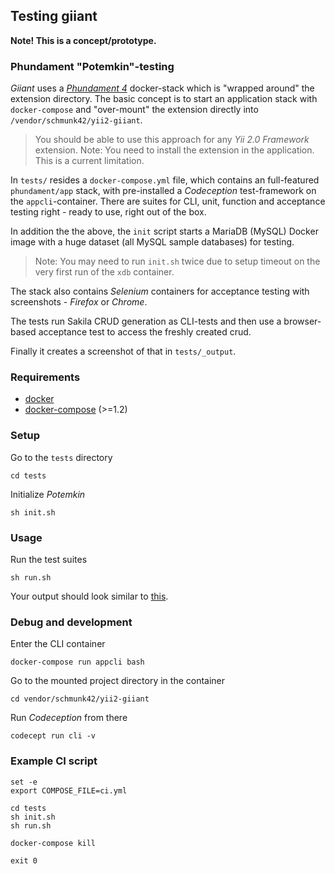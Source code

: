 ## Testing giiant

**Note! This is a concept/prototype.**

### Phundament "Potemkin"-testing

*Giiant* uses a *[Phundament 4](https://github.com/phundament/app)* docker-stack which is "wrapped around" the extension directory.
The basic concept is to start an application stack with `docker-compose` and "over-mount" the extension directly into `/vendor/schmunk42/yii2-giiant`.

> You should be able to use this approach for any *Yii 2.0 Framework* extension. Note: You need to install the extension in the application. This is a current limitation. 

In `tests/` resides a `docker-compose.yml` file, which contains an full-featured `phundament/app` stack, with pre-installed a *Codeception* test-framework on the `appcli`-container.
There are suites for CLI, unit, function and acceptance testing right - ready to use, right out of the box.
 
In addition the the above, the `init` script starts a MariaDB (MySQL) Docker image with a huge dataset (all MySQL sample databases) for testing.

> Note: You may need to run `init.sh` twice due to setup timeout on the very first run of the `xdb` container.
 
The stack also contains *Selenium* containers for acceptance testing with screenshots - *Firefox* or *Chrome*.

The tests run Sakila CRUD generation as CLI-tests and then use a browser-based acceptance test to access the freshly created crud.

Finally it creates a screenshot of that in `tests/_output`. 


### Requirements

- [docker](https://docs.docker.com)
- [docker-compose](https://docs.docker.com/compose/) (>=1.2)


### Setup

Go to the `tests` directory

    cd tests

Initialize *Potemkin*
    
    sh init.sh

### Usage

Run the test suites    
    
    sh run.sh

Your output should look similar to [this](https://ci.hrzg.de/projects/24/builds/2685).

### Debug and development

Enter the CLI container

    docker-compose run appcli bash

Go to the mounted project directory in the container 

    cd vendor/schmunk42/yii2-giiant

Run *Codeception* from there   
    
    codecept run cli -v
    
    
    
### Example CI script
    

```
set -e
export COMPOSE_FILE=ci.yml

cd tests
sh init.sh
sh run.sh

docker-compose kill

exit 0
```


